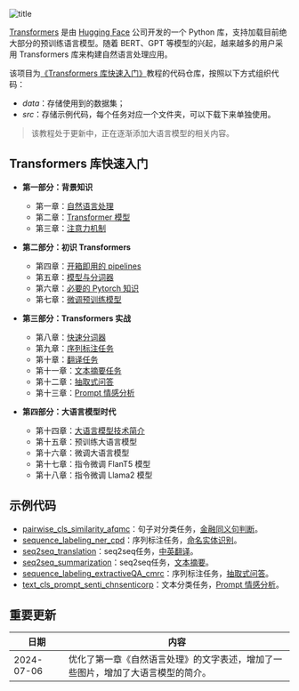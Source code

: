 ![title](title.jpg)

[Transformers](https://huggingface.co/docs/transformers/index) 是由 [Hugging Face](https://huggingface.co/) 公司开发的一个 Python 库，支持加载目前绝大部分的预训练语言模型。随着 BERT、GPT 等模型的兴起，越来越多的用户采用 Transformers 库来构建自然语言处理应用。

该项目为[《Transformers 库快速入门》](https://transformers.run/)教程的代码仓库，按照以下方式组织代码：

- *data*：存储使用到的数据集；
- *src*：存储示例代码，每个任务对应一个文件夹，可以下载下来单独使用。

> 该教程处于更新中，正在逐渐添加大语言模型的相关内容。

## Transformers 库快速入门

- **第一部分：背景知识**
  - 第一章：[自然语言处理](https://transformers.run/c1/nlp/)
  - 第二章：[Transformer 模型](https://transformers.run/c1/transformer/)
  - 第三章：[注意力机制](https://transformers.run/c1/attention/)

- **第二部分：初识 Transformers**
  - 第四章：[开箱即用的 pipelines](https://transformers.run/c2/2021-12-08-transformers-note-1/)
  - 第五章：[模型与分词器](https://transformers.run/c2/2021-12-11-transformers-note-2/)
  - 第六章：[必要的 Pytorch 知识](https://transformers.run/c2/2021-12-14-transformers-note-3/)
  - 第七章：[微调预训练模型](https://transformers.run/c2/2021-12-17-transformers-note-4/)

- **第三部分：Transformers 实战**
  - 第八章：[快速分词器](https://transformers.run/c3/2022-03-08-transformers-note-5/)
  - 第九章：[序列标注任务](https://transformers.run/c3/2022-03-18-transformers-note-6/)
  - 第十章：[翻译任务](https://transformers.run/c3/2022-03-24-transformers-note-7/)
  - 第十一章：[文本摘要任务](https://transformers.run/c3/2022-03-29-transformers-note-8/)
  - 第十二章：[抽取式问答](https://transformers.run/c3/2022-04-02-transformers-note-9/)
  - 第十三章：[Prompt 情感分析](https://transformers.run/c3/2022-10-10-transformers-note-10/)

- **第四部分：大语言模型时代**
  - 第十四章：[大语言模型技术简介](https://transformers.run/c4/intro_to_llms/)
  - 第十五章：预训练大语言模型
  - 第十六章：微调大语言模型
  - 第十七章：指令微调 FlanT5 模型
  - 第十八章：指令微调 Llama2 模型

## 示例代码

- [pairwise_cls_similarity_afqmc](https://github.com/jsksxs360/How-to-use-Transformers/tree/main/src/pairwise_cls_similarity_afqmc)：句子对分类任务，[金融同义句判断](https://transformers.run/c2/2021-12-17-transformers-note-4/)。
- [sequence_labeling_ner_cpd](https://github.com/jsksxs360/How-to-use-Transformers/tree/main/src/sequence_labeling_ner_cpd)：序列标注任务，[命名实体识别](https://transformers.run/c3/2022-03-18-transformers-note-6/)。
- [seq2seq_translation](https://github.com/jsksxs360/How-to-use-Transformers/tree/main/src/seq2seq_translation)：seq2seq任务，[中英翻译](https://transformers.run/c3/2022-03-24-transformers-note-7/)。
- [seq2seq_summarization](https://github.com/jsksxs360/How-to-use-Transformers/tree/main/src/seq2seq_summarization)：seq2seq任务，[文本摘要](https://transformers.run/c3/2022-03-29-transformers-note-8/)。
- [sequence_labeling_extractiveQA_cmrc](https://github.com/jsksxs360/How-to-use-Transformers/tree/main/src/sequence_labeling_extractiveQA_cmrc)：序列标注任务，[抽取式问答](https://transformers.run/c3/2022-04-02-transformers-note-9/)。
- [text_cls_prompt_senti_chnsenticorp](https://github.com/jsksxs360/How-to-use-Transformers/tree/main/src/text_cls_prompt_senti_chnsenticorp)：文本分类任务，[Prompt 情感分析](https://transformers.run/c3/2022-10-10-transformers-note-10/)。

## 重要更新

| 日期       | 内容                                                         |
| ---------- | ------------------------------------------------------------ |
| 2024-07-06 | 优化了第一章《自然语言处理》的文字表述，增加了一些图片，增加了大语言模型的简介。 |

